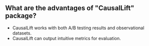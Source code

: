 ## What are the advantages of "CausalLift" package?

- CausalLift works with both A/B testing results and observational datasets.
- CausalLift can output intuitive metrics for evaluation.

